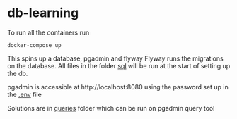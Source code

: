 # db-learning
To run all the containers run

```
docker-compose up
```
This spins up a database, pgadmin and flyway
Flyway runs the migrations on the database. All files in the folder [sql](sql) will be run at the start of setting up the db.

pgadmin is accessible at http://localhost:8080 using the password set up in the [.env](.env) file

Solutions are in [queries](queries) folder which can be run on pgadmin query tool